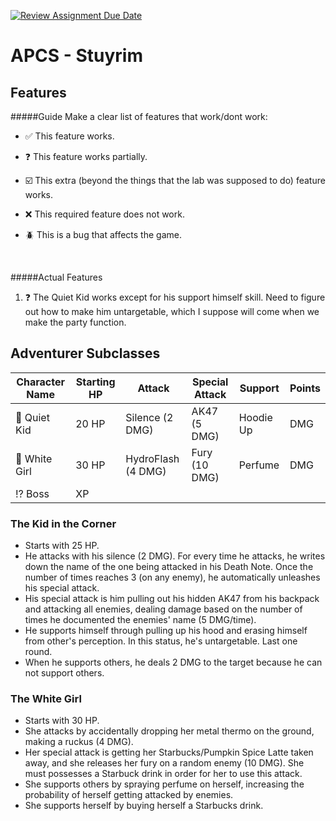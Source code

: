 [![Review Assignment Due Date](https://classroom.github.com/assets/deadline-readme-button-22041afd0340ce965d47ae6ef1cefeee28c7c493a6346c4f15d667ab976d596c.svg)](https://classroom.github.com/a/KprAwj1n)
# APCS - Stuyrim

## Features

#####Guide
Make a clear list of features that work/dont work:

- :white_check_mark: This feature works.

- :question: This feature works partially.

- :ballot_box_with_check: This extra (beyond the things that the lab was supposed to do) feature works.

- :x: This required feature does not work.

- :beetle: This is a bug that affects the game.

<br>

#####Actual Features

1. :question: The Quiet Kid works except for his support himself skill. Need to figure out how to make him untargetable, which I suppose will come when we make the party function.


## Adventurer Subclasses
| Character Name | Starting HP | Attack            | Special Attack  | Support   | Points |
| -------------- | ----------- | ----------------- | --------------- | --------- | ------ |
|  :gun: Quiet Kid| 20 HP       | Silence (2 DMG)   | AK47 (5 DMG)    | Hoodie Up | DMG    |
|:lotion_bottle: White Girl | 30 HP       | HydroFlash (4 DMG) | Fury (10 DMG)   | Perfume   | DMG    |
| :interrobang: Boss | XP          |                   |                 |           |        |


### The Kid in the Corner
+ Starts with 25 HP.
+ He attacks with his silence (2 DMG). For every time he attacks, he writes down the name of the one being attacked in his Death Note. Once the number of times reaches 3 (on any enemy), he automatically unleashes his special attack.
+ His special attack is him pulling out his hidden AK47 from his backpack and attacking all enemies, dealing damage based on the number of times he documented the enemies' name (5 DMG/time).
+ He supports himself through pulling up his hood and erasing himself from other's perception. In this status, he's untargetable. Last one round.
+ When he supports others, he deals 2 DMG to the target because he can not support others.

### The White Girl
- Starts with 30 HP.
- She attacks by accidentally dropping her metal thermo on the ground, making a ruckus (4 DMG).
- Her special attack is getting her Starbucks/Pumpkin Spice Latte taken away, and she releases her fury on a random enemy (10 DMG). She must possesses a Starbuck drink in order for her to use this attack.
- She supports others by spraying perfume on herself, increasing the probability of herself getting attacked by enemies.
- She supports herself by buying herself a Starbucks drink.
